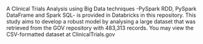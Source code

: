 A Clinical Trials Analysis using Big Data techniques -PySpark RDD, PySpark DataFrame and Spark SQL- is provided in Databricks in this repository. This study aims to develop a robust model by analysing a large dataset that was retrieved from the GOV repository with 483,313 records. You may view the CSV-formatted dataset at ClinicalTrials.gov



